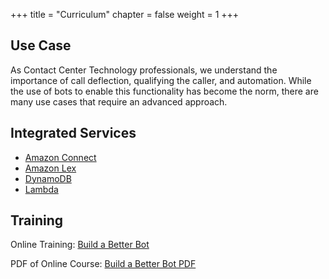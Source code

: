 +++
title = "Curriculum"
chapter = false
weight = 1
+++

## Use Case
As Contact Center Technology professionals, we understand the importance of call deflection, qualifying the caller, and automation. While the use of bots to enable this functionality has become the norm, there are many use cases that require an advanced approach.


## Integrated Services
+ [Amazon Connect](https://aws.amazon.com/connect/)
+ [Amazon Lex](https://aws.amazon.com/lex/)
+ [DynamoDB](https://aws.amazon.com/dynamodb/)
+ [Lambda](https://aws.amazon.com/lambda/)



## Training

Online Training:  [Build a Better Bot](https://psa-workshop-bbb.s3-us-west-2.amazonaws.com/index.html)

PDF of Online Course: [Build a Better Bot PDF](https://psa-workshop-cccp.s3-us-west-2.amazonaws.com/building-a-custom-call-control-panel-VP5kZ6Pl.pdf)
